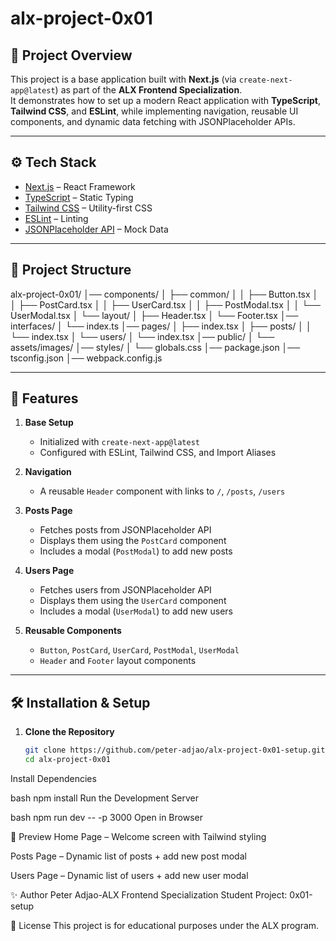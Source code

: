 # alx-project-0x01

## 📌 Project Overview
This project is a base application built with **Next.js** (via `create-next-app@latest`) as part of the **ALX Frontend Specialization**.  
It demonstrates how to set up a modern React application with **TypeScript**, **Tailwind CSS**, and **ESLint**, while implementing navigation, reusable UI components, and dynamic data fetching with JSONPlaceholder APIs.

---

## ⚙️ Tech Stack
- [Next.js](https://nextjs.org/) – React Framework
- [TypeScript](https://www.typescriptlang.org/) – Static Typing
- [Tailwind CSS](https://tailwindcss.com/) – Utility-first CSS
- [ESLint](https://eslint.org/) – Linting
- [JSONPlaceholder API](https://jsonplaceholder.typicode.com/) – Mock Data

---

## 📂 Project Structure
alx-project-0x01/
│── components/
│ ├── common/
│ │ ├── Button.tsx
│ │ ├── PostCard.tsx
│ │ ├── UserCard.tsx
│ │ ├── PostModal.tsx
│ │ └── UserModal.tsx
│ └── layout/
│ ├── Header.tsx
│ └── Footer.tsx
│── interfaces/
│ └── index.ts
│── pages/
│ ├── index.tsx
│ ├── posts/
│ │ └── index.tsx
│ └── users/
│ └── index.tsx
│── public/
│ └── assets/images/
│── styles/
│ └── globals.css
│── package.json
│── tsconfig.json
│── webpack.config.js

---

## 🚀 Features
1. **Base Setup**  
   - Initialized with `create-next-app@latest`
   - Configured with ESLint, Tailwind CSS, and Import Aliases  

2. **Navigation**  
   - A reusable `Header` component with links to `/`, `/posts`, `/users`  

3. **Posts Page**  
   - Fetches posts from JSONPlaceholder API  
   - Displays them using the `PostCard` component  
   - Includes a modal (`PostModal`) to add new posts  

4. **Users Page**  
   - Fetches users from JSONPlaceholder API  
   - Displays them using the `UserCard` component  
   - Includes a modal (`UserModal`) to add new users  

5. **Reusable Components**  
   - `Button`, `PostCard`, `UserCard`, `PostModal`, `UserModal`  
   - `Header` and `Footer` layout components  

---

## 🛠️ Installation & Setup

1. **Clone the Repository**
   ```bash
   git clone https://github.com/peter-adjao/alx-project-0x01-setup.git
   cd alx-project-0x01
Install Dependencies

bash
npm install
Run the Development Server

bash
npm run dev -- -p 3000
Open in Browser

📸 Preview
Home Page – Welcome screen with Tailwind styling

Posts Page – Dynamic list of posts + add new post modal

Users Page – Dynamic list of users + add new user modal

✨ Author
Peter Adjao-ALX Frontend Specialization Student
Project: 0x01-setup

📜 License
This project is for educational purposes under the ALX program.

